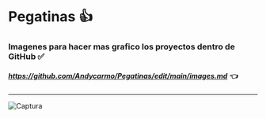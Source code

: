 # Pegatinas 👍 
### Imagenes para hacer mas grafico los proyectos dentro de GitHub ✅
##### _https://github.com/Andycarmo/Pegatinas/edit/main/images.md_  👈
__________________________________________________________________

![Captura](https://user-images.githubusercontent.com/83571422/141053790-1bd8fdce-882f-4617-bde6-47786a8082e5.jpg)
